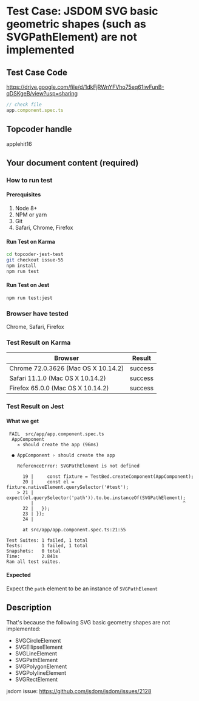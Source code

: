 # Test Case: JSDOM SVG basic geometric shapes (such as SVGPathElement) are not implemented

## Test Case Code
https://drive.google.com/file/d/1dkFjRWnYFVho75eq61iwFunB-qDSKgeB/view?usp=sharing

```js
// check file
app.component.spec.ts
```

## Topcoder handle

applehit16

## Your document content (required)
### How to run test
#### Prerequisites

1. Node 8+
2. NPM or yarn
3. Git
4. Safari, Chrome, Firefox

#### Run Test on Karma

```bash
cd topcoder-jest-test
git checkout issue-55
npm install
npm run test
```
#### Run Test on Jest

```bash
npm run test:jest
```

### Browser have tested

Chrome, Safari, Firefox

### Test Result on Karma

| Browser | Result |
| ------ | ------ |
| Chrome 72.0.3626 (Mac OS X 10.14.2) | success |
| Safari 11.1.0 (Mac OS X 10.14.2)  | success |
| Firefox 65.0.0 (Mac OS X 10.14.2) | success |


### Test Result on Jest
#### What we get
```
 FAIL  src/app/app.component.spec.ts
  AppComponent
    ✕ should create the app (96ms)

  ● AppComponent › should create the app

    ReferenceError: SVGPathElement is not defined

      19 |     const fixture = TestBed.createComponent(AppComponent);
      20 |     const el = fixture.nativeElement.querySelector('#test');
    > 21 |     expect(el.querySelector('path')).to.be.instanceOf(SVGPathElement);
         |                                                       ^
      22 |   });
      23 | });
      24 |

      at src/app/app.component.spec.ts:21:55

Test Suites: 1 failed, 1 total
Tests:       1 failed, 1 total
Snapshots:   0 total
Time:        2.841s
Ran all test suites.

```
#### Expected
Expect the `path` element to be an instance of `SVGPathElement`

## Description
That's because the following SVG basic geometry shapes are not implemented:

- SVGCircleElement
- SVGEllipseElement
- SVGLineElement
- SVGPathElement
- SVGPolygonElement
- SVGPolylineElement
- SVGRectElement

jsdom issue: https://github.com/jsdom/jsdom/issues/2128
